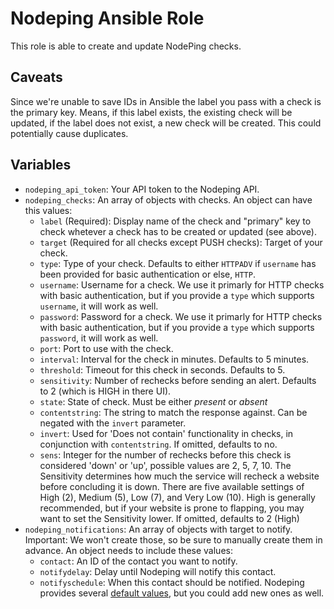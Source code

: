 # Nodeping Ansible Role

This role is able to create and update NodePing checks.

## Caveats

Since we're unable to save IDs in Ansible the label you pass with a check is the primary key. Means, if this label exists, the existing check will be updated, if the label does not exist, a new check will be created. This could potentially cause duplicates.

## Variables

* `nodeping_api_token`: Your API token to the Nodeping API.
* `nodeping_checks`: An array of objects with checks. An object can have this values:
  * `label` (Required): Display name of the check and "primary" key to check whetever a check has to be created or updated (see above).
  * `target` (Required for all checks except PUSH checks): Target of your check.
  * `type`: Type of your check. Defaults to either `HTTPADV` if `username` has been provided for basic authentication or else, `HTTP`.
  * `username`: Username for a check. We use it primarly for HTTP checks with basic authentication, but if you provide a `type` which supports `username`, it will work as well.
  * `password`: Password for a check. We use it primarly for HTTP checks with basic authentication, but if you provide a `type` which supports `password`, it will work as well.
  * `port`: Port to use with the check.
  * `interval`: Interval for the check in minutes. Defaults to 5 minutes.
  * `threshold`: Timeout for this check in seconds. Defaults to 5.
  * `sensitivity`: Number of rechecks before sending an alert. Defaults to 2 (which is HIGH in there UI).
  * `state`: State of check. Must be either *present* or *absent*
  * `contentstring`: The string to match the response against. Can be negated with the `invert` parameter.
  * `invert`: Used for 'Does not contain' functionality in checks, in conjunction with `contentstring`. If omitted, defaults to no.
  * `sens`: Integer for the number of rechecks before this check is considered 'down' or 'up', possible values are 2, 5, 7, 10. The Sensitivity determines how much the service will recheck a website before concluding it is down. There are five available settings of High (2), Medium (5), Low (7), and Very Low (10). High is generally recommended, but if your website is prone to flapping, you may want to set the Sensitivity lower. If omitted, defaults to 2 (High)
* `nodeping_notifications`: An array of objects with target to notify. Important: We won't create those, so be sure to manually create them in advance. An object needs to include these values:
  * `contact`: An ID of the contact you want to notify.
  * `notifydelay`: Delay until Nodeping will notify this contact.
  * `notifyschedule`: When this contact should be notified. Nodeping provides several [default values](https://nodeping.com/nodepingnotifications.html#scheduling), but you could add new ones as well.